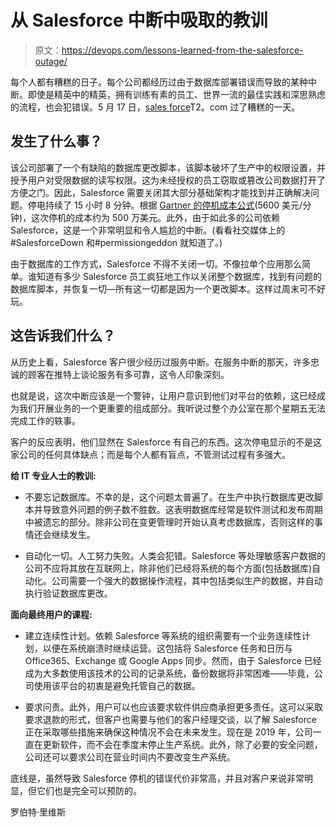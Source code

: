 # 从 Salesforce 中断中吸取的教训

> 原文：<https://devops.com/lessons-learned-from-the-salesforce-outage/>

每个人都有糟糕的日子。每个公司都经历过由于数据库部署错误而导致的某种中断。即使是精英中的精英，拥有训练有素的员工、世界一流的最佳实践和深思熟虑的流程，也会犯错误。5 月 17 日，[sales force](https://salesforce.com/)T2。com 过了糟糕的一天。

## 发生了什么事？

该公司部署了一个有缺陷的数据库更改脚本，该脚本破坏了生产中的权限设置，并授予用户对受限数据的读写权限。这为未经授权的员工窃取或篡改公司数据打开了方便之门。因此，Salesforce 需要关闭其大部分基础架构才能找到并正确解决问题。停电持续了 15 小时 8 分钟。根据 [Gartner 的停机成本公式](https://blogs.gartner.com/andrew-lerner/2014/07/16/the-cost-of-downtime/)(5600 美元/分钟)，这次停机的成本约为 500 万美元。此外，由于如此多的公司依赖 Salesforce，这是一个非常明显和令人尴尬的中断。(看看社交媒体上的#SalesforceDown 和#permissiongeddon 就知道了。)

由于数据库的工作方式，Salesforce 不得不关闭一切。不像拉单个应用那么简单。谁知道有多少 Salesforce 员工疯狂地工作以关闭整个数据库，找到有问题的数据库脚本，并恢复一切—所有这一切都是因为一个更改脚本。这样过周末可不好玩。

## 这告诉我们什么？

从历史上看，Salesforce 客户很少经历过服务中断。在服务中断的那天，许多忠诚的顾客在推特上谈论服务有多可靠，这令人印象深刻。

也就是说，这次中断应该是一个警钟，让用户意识到他们对平台的依赖，这已经成为我们开展业务的一个更重要的组成部分。我听说过整个办公室在那个星期五无法完成工作的轶事。

客户的反应表明，他们显然在 Salesforce 有自己的东西。这次停电显示的不是这家公司的任何具体缺点；而是每个人都有盲点，不管测试过程有多强大。

**给 IT 专业人士的教训:**

*   不要忘记数据库。不幸的是，这个问题太普遍了。在生产中执行数据库更改脚本并导致意外问题的例子数不胜数。这表明数据库经常是软件测试和发布周期中被遗忘的部分。除非公司在变更管理时开始认真考虑数据库，否则这样的事情还会继续发生。

*   自动化一切。人工努力失败。人类会犯错。Salesforce 等处理敏感客户数据的公司不应将其放在互联网上，除非他们已经将系统的每个方面(包括数据库)自动化。公司需要一个强大的数据操作流程，其中包括类似生产的数据，并自动执行验证数据库更改。

**面向最终用户的课程:**

*   建立连续性计划。依赖 Salesforce 等系统的组织需要有一个业务连续性计划，以便在系统崩溃时继续运营。这包括将 Salesforce 任务和日历与 Office365、Exchange 或 Google Apps 同步。然而，由于 Salesforce 已经成为大多数使用该技术的公司的记录系统，备份数据将非常困难——毕竟，公司使用该平台的初衷是避免托管自己的数据。

*   要求问责。此外，用户可以也应该要求软件供应商承担更多责任。这可以采取要求退款的形式，但客户也需要与他们的客户经理交谈，以了解 Salesforce 正在采取哪些措施来确保这种情况不会在未来发生。现在是 2019 年，公司一直在更新软件，而不会在季度末停止生产系统。此外，除了必要的安全问题，公司还可以要求公司在营业时间内不要改变生产系统。

底线是，虽然导致 Salesforce 停机的错误代价非常高，并且对客户来说非常明显，但它们也是完全可以预防的。

罗伯特·里维斯